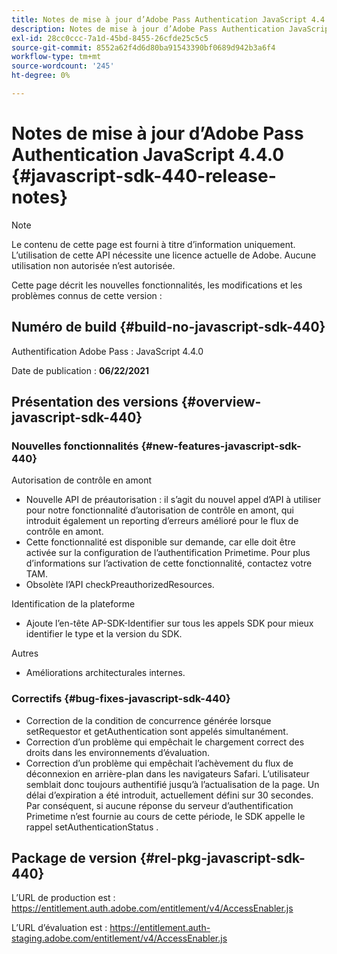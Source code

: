 ```yaml
---
title: Notes de mise à jour d’Adobe Pass Authentication JavaScript 4.4.0
description: Notes de mise à jour d’Adobe Pass Authentication JavaScript 4.4.0
exl-id: 28cc0ccc-7a1d-45bd-8455-26cfde25c5c5
source-git-commit: 8552a62f4d6d80ba91543390bf0689d942b3a6f4
workflow-type: tm+mt
source-wordcount: '245'
ht-degree: 0%

---
```


# Notes de mise à jour d’Adobe Pass Authentication JavaScript 4.4.0 {#javascript-sdk-440-release-notes}

>[!NOTE]
>
>Le contenu de cette page est fourni à titre d’information uniquement. L’utilisation de cette API nécessite une licence actuelle de Adobe. Aucune utilisation non autorisée n’est autorisée.

Cette page décrit les nouvelles fonctionnalités, les modifications et les problèmes connus de cette version :

## Numéro de build {#build-no-javascript-sdk-440}

Authentification Adobe Pass : JavaScript 4.4.0

Date de publication : **06/22/2021**


## Présentation des versions {#overview-javascript-sdk-440}

### Nouvelles fonctionnalités {#new-features-javascript-sdk-440}

Autorisation de contrôle en amont

* Nouvelle API de préautorisation : il s’agit du nouvel appel d’API à utiliser pour notre fonctionnalité d’autorisation de contrôle en amont, qui introduit également un reporting d’erreurs amélioré pour le flux de contrôle en amont.
* Cette fonctionnalité est disponible sur demande, car elle doit être activée sur la configuration de l’authentification Primetime. Pour plus d’informations sur l’activation de cette fonctionnalité, contactez votre TAM.
* Obsolète l’API checkPreauthorizedResources.

Identification de la plateforme

* Ajoute l’en-tête AP-SDK-Identifier sur tous les appels SDK pour mieux identifier le type et la version du SDK.

Autres

* Améliorations architecturales internes.


### Correctifs {#bug-fixes-javascript-sdk-440}

* Correction de la condition de concurrence générée lorsque setRequestor et getAuthentication sont appelés simultanément.
* Correction d’un problème qui empêchait le chargement correct des droits dans les environnements d’évaluation.
* Correction d’un problème qui empêchait l’achèvement du flux de déconnexion en arrière-plan dans les navigateurs Safari. L’utilisateur semblait donc toujours authentifié jusqu’à l’actualisation de la page. Un délai d’expiration a été introduit, actuellement défini sur 30 secondes. Par conséquent, si aucune réponse du serveur d’authentification Primetime n’est fournie au cours de cette période, le SDK appelle le rappel setAuthenticationStatus .

## Package de version {#rel-pkg-javascript-sdk-440}

L’URL de production est : https://entitlement.auth.adobe.com/entitlement/v4/AccessEnabler.js

L’URL d’évaluation est : https://entitlement.auth-staging.adobe.com/entitlement/v4/AccessEnabler.js
